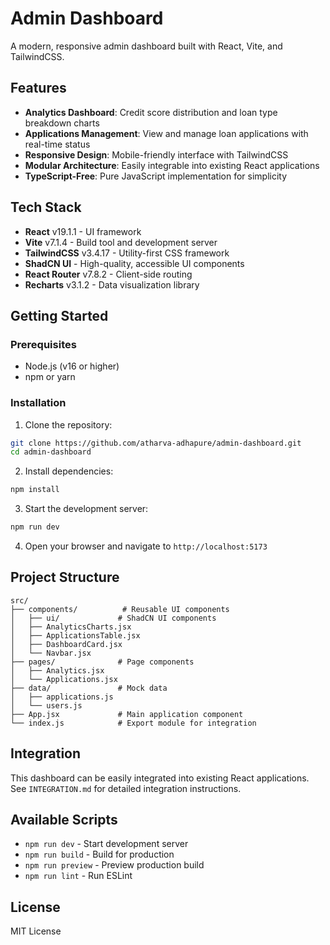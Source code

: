 # Admin Dashboard

A modern, responsive admin dashboard built with React, Vite, and TailwindCSS.

## Features

- **Analytics Dashboard**: Credit score distribution and loan type breakdown charts
- **Applications Management**: View and manage loan applications with real-time status
- **Responsive Design**: Mobile-friendly interface with TailwindCSS
- **Modular Architecture**: Easily integrable into existing React applications
- **TypeScript-Free**: Pure JavaScript implementation for simplicity

## Tech Stack

- **React** v19.1.1 - UI framework
- **Vite** v7.1.4 - Build tool and development server
- **TailwindCSS** v3.4.17 - Utility-first CSS framework
- **ShadCN UI** - High-quality, accessible UI components
- **React Router** v7.8.2 - Client-side routing
- **Recharts** v3.1.2 - Data visualization library

## Getting Started

### Prerequisites

- Node.js (v16 or higher)
- npm or yarn

### Installation

1. Clone the repository:
```bash
git clone https://github.com/atharva-adhapure/admin-dashboard.git
cd admin-dashboard
```

2. Install dependencies:
```bash
npm install
```

3. Start the development server:
```bash
npm run dev
```

4. Open your browser and navigate to `http://localhost:5173`

## Project Structure

```
src/
├── components/          # Reusable UI components
│   ├── ui/             # ShadCN UI components
│   ├── AnalyticsCharts.jsx
│   ├── ApplicationsTable.jsx
│   ├── DashboardCard.jsx
│   └── Navbar.jsx
├── pages/              # Page components
│   ├── Analytics.jsx
│   └── Applications.jsx
├── data/               # Mock data
│   ├── applications.js
│   └── users.js
├── App.jsx             # Main application component
└── index.js            # Export module for integration
```

## Integration

This dashboard can be easily integrated into existing React applications. See `INTEGRATION.md` for detailed integration instructions.

## Available Scripts

- `npm run dev` - Start development server
- `npm run build` - Build for production
- `npm run preview` - Preview production build
- `npm run lint` - Run ESLint

## License

MIT License
